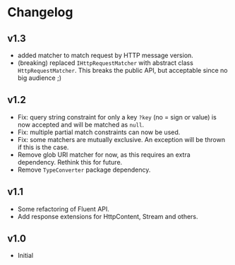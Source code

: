 # Changelog

## v1.3

- added matcher to match request by HTTP message version.
- (breaking) replaced `IHttpRequestMatcher` with abstract class `HttpRequestMatcher`. This breaks the public API, but acceptable since no big audience ;)

## v1.2

- Fix: query string constraint for only a key `?key` (no = sign or value) is now accepted and will be matched as `null`.
- Fix: multiple partial match constraints can now be used.
- Fix: some matchers are mutually exclusive. An exception will be thrown if this is the case.
- Remove glob URI matcher for now, as this requires an extra dependency. Rethink this for future.
- Remove `TypeConverter` package dependency.

## v1.1

- Some refactoring of Fluent API.
- Add response extensions for HttpContent, Stream and others.

## v1.0

- Initial